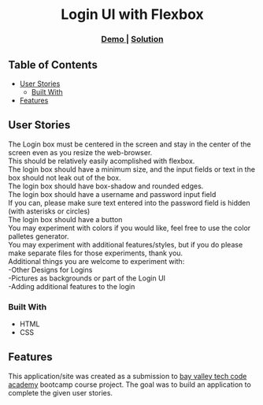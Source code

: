 <h1 align="center">Login UI with Flexbox</h1>

<div align="center">
  <h3>
    <a href="https://codepen.io/kgalejandrino/pen/JjJzaEq">
      Demo
    </a>
    <span> | </span>
    <a href="https://github.com/kgalejandrino/bvtca-coursework/tree/main/Week-2/kevin-alejandrino-login-ui-with-flexbox">
      Solution
    </a>
  </h3>
</div>

<!-- TABLE OF CONTENTS -->

## Table of Contents

- [User Stories](#user-stories)
  - [Built With](#built-with)
- [Features](#features)

<!-- OVERVIEW -->

## User Stories

The Login box must be centered in the screen and stay in the center of the screen even as you resize the web-browser.  
This should be relatively easily acomplished with flexbox.  
The login box should have a minimum size, and the input fields or text in the box should not leak out of the box.  
The login box should have box-shadow and rounded edges.  
The login box should have a username and password input field  
If you can, please make sure text entered into the password field is hidden (with asterisks or circles)  
The login box should have a button  
You may experiment with colors if you would like, feel free to use the color palletes generator.  
You may experiment with additional features/styles, but if you do please make separate files for those experiments, thank you.  
Additional things you are welcome to experiment with:  
-Other Designs for Logins  
-Pictures as backgrounds or part of the Login UI  
-Adding additional features to the login  

### Built With

<!-- This section should list any major frameworks that you built your project using. Here are a few examples.-->

- HTML
- CSS

## Features

<!-- List the features of your application or follow the template. Don't share the figma file here :) -->

This application/site was created as a submission to [bay valley tech code academy](https://www.bayvalleytech.com/) bootcamp course project. The goal was to build an application to complete the given user stories.

